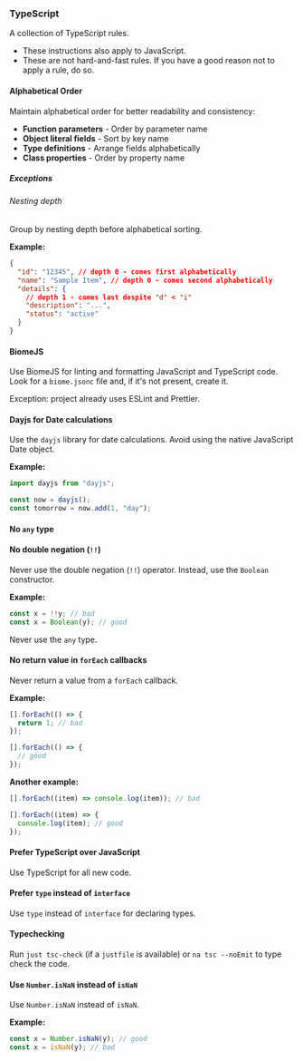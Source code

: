 ### TypeScript

A collection of TypeScript rules.

- These instructions also apply to JavaScript.
- These are not hard-and-fast rules. If you have a good reason not to apply a rule, do so.

#### Alphabetical Order

Maintain alphabetical order for better readability and consistency:

- **Function parameters** - Order by parameter name
- **Object literal fields** - Sort by key name
- **Type definitions** - Arrange fields alphabetically
- **Class properties** - Order by property name

##### Exceptions

###### Nesting depth

Group by nesting depth before alphabetical sorting.

**Example:**

```json
{
  "id": "12345", // depth 0 - comes first alphabetically
  "name": "Sample Item", // depth 0 - comes second alphabetically
  "details": {
    // depth 1 - comes last despite "d" < "i"
    "description": "...",
    "status": "active"
  }
}
```

#### BiomeJS

Use BiomeJS for linting and formatting JavaScript and TypeScript code. Look for a `biome.jsonc` file and, if it's not
present, create it.

Exception: project already uses ESLint and Prettier.

#### Dayjs for Date calculations

Use the `dayjs` library for date calculations. Avoid using the native JavaScript Date object.

**Example:**

```typescript
import dayjs from "dayjs";

const now = dayjs();
const tomorrow = now.add(1, "day");
```

#### No `any` type

#### No double negation (`!!`)

Never use the double negation (`!!`) operator. Instead, use the `Boolean` constructor.

**Example:**

```typescript
const x = !!y; // bad
const x = Boolean(y); // good
```

Never use the `any` type.

#### No return value in `forEach` callbacks

Never return a value from a `forEach` callback.

**Example:**

```typescript
[].forEach(() => {
  return 1; // bad
});

[].forEach(() => {
  // good
});
```

**Another example:**

```typescript
[].forEach((item) => console.log(item)); // bad

[].forEach((item) => {
  console.log(item); // good
});
```

#### Prefer TypeScript over JavaScript

Use TypeScript for all new code.

#### Prefer `type` instead of `interface`

Use `type` instead of `interface` for declaring types.

#### Typechecking

Run `just tsc-check` (if a `justfile` is available) or `na tsc --noEmit` to type check the code.

#### Use `Number.isNaN` instead of `isNaN`

Use `Number.isNaN` instead of `isNaN`.

**Example:**

```typescript
const x = Number.isNaN(y); // good
const x = isNaN(y); // bad
```
